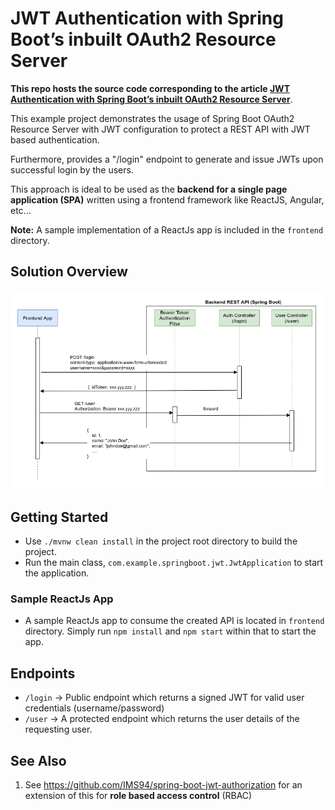 # JWT Authentication with Spring Boot’s inbuilt OAuth2 Resource Server

**This repo hosts the source code corresponding to the article [JWT Authentication with Spring Boot’s inbuilt OAuth2 Resource Server](https://loneidealist.medium.com/stateless-jwt-authentication-with-spring-boot-a-better-approach-1f5dbae6c30f)**.

This example project demonstrates the usage of Spring Boot OAuth2 Resource Server
with JWT configuration to protect a REST API with JWT based authentication.

Furthermore, provides a "/login" endpoint to generate and issue JWTs upon
successful login by the users.

This approach is ideal to be used as the 
**backend for a single page application (SPA)** written using a frontend framework like
ReactJS, Angular, etc...

**Note:** A sample implementation of a ReactJs app is included in the `frontend` directory.

## Solution Overview

![Solution Overview](https://github.com/IMS94/spring-boot-jwt-authentication/blob/master/solution_overview.png?raw=true "Solution Overview")

## Getting Started

- Use `./mvnw clean install` in the project root directory to build the project. 
- Run the main class, `com.example.springboot.jwt.JwtApplication` to start the application.

### Sample ReactJs App

- A sample ReactJs app to consume the created API is located in `frontend` directory. Simply run `npm install` and `npm start` within that to start the app.

## Endpoints

- `/login` -> Public endpoint which returns a signed JWT for valid user credentials (username/password)
- `/user` -> A protected endpoint which returns the user details of the 
requesting user.

## See Also
1. See https://github.com/IMS94/spring-boot-jwt-authorization for an extension of this for **role based access control** (RBAC)
